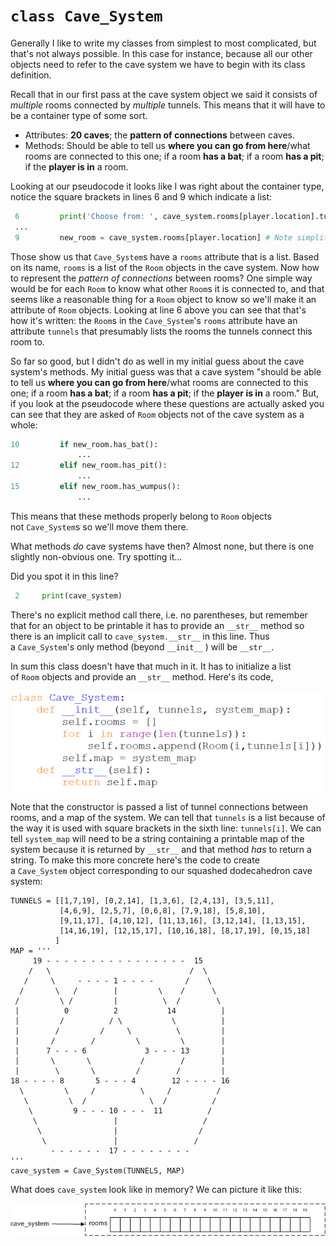 # `class Cave_System`

Generally I like to write my classes from simplest to most complicated,
but that's not always possible. In this case for instance, because all
our other objects need to refer to the cave system we have to begin with
its class definition.

Recall that in our first pass at the cave system object we said it
consists of _multiple_ rooms connected by _multiple_ tunnels. This means
that it will have to be a container type of some sort.

-   Attributes: **20 caves**; the **pattern of connections** between
    caves.
-   Methods: Should be able to tell us **where you can go from
    here**/what rooms are connected to this one; if a room **has a
    bat**; if a room **has a pit**; if the **player is in** a room.

Looking at our pseudocode it looks like I was right about the container
type, notice the square brackets in lines 6 and 9 which indicate a list:

```python
 6         print('Choose from: ', cave_system.rooms[player.location].tunnels)
 ...
 9         new_room = cave_system.rooms[player.location] # Note simplifying alias.
```

Those show us that `Cave_System`s have a `rooms` attribute that is a
list. Based on its name, `rooms` is a list of the `Room` objects in the
cave system. Now how to represent the _pattern of connections_ between
rooms? One simple way would be for each `Room` to know what
other `Room`s it is connected to, and that seems like a reasonable thing
for a `Room` object to know so we'll make it an attribute
of `Room` objects. Looking at line 6 above you can see that that's how
it's written: the `Room`s in the `Cave_System`'s `rooms` attribute
have an attribute `tunnels` that presumably lists the rooms the tunnels
connect this room to.

So far so good, but I didn't do as well in my initial guess about the
cave system's methods. My initial guess was that a cave system "should
be able to tell us **where you can go from here**/what rooms are
connected to this one; if a room **has a bat**; if a room **has a pit**;
if the **player is in** a room." But, if you look at the pseudocode
where these questions are actually asked you can see that they are asked
of `Room` objects not of the cave system as a whole:

```python
10         if new_room.has_bat():
               ...
12         elif new_room.has_pit():
               ...
15         elif new_room.has_wumpus():
               ...
```

This means that these methods properly belong to `Room` objects
not `Cave_System`s so we'll move them there.

What methods _do_ cave systems have then? Almost none, but there is one
slightly non-obvious one. Try spotting it...

Did you spot it in this line?

```python
 2     print(cave_system)
```

There's no explicit method call there, i.e. no parentheses, but
remember that for an object to be printable it has to provide
an `__str__` method so there is an implicit call
to `cave_system.__str__` in this line. Thus a `Cave_System`'s only
method (beyond `__init__` ) will be `__str__`.

In sum this class doesn't have that much in it. It has to initialize a
list of `Room` objects and provide an `__str__` method. Here's its code,

![](08_class_cave_system.py.png)

Note that the constructor is passed a list of tunnel connections between
rooms, and a map of the system. We can tell that `tunnels` is a list because
of the way it is used with square brackets in the sixth
line: `tunnels[i]`. We can tell `system_map` will need to be a string
containing a printable map of the system because it is returned
by `__str__` and that method _has_ to return a string. To make this more
concrete here's the code to create a `Cave_System` object corresponding
to our squashed dodecahedron cave system:

    TUNNELS = [[1,7,19], [0,2,14], [1,3,6], [2,4,13], [3,5,11],
               [4,6,9], [2,5,7], [0,6,8], [7,9,18], [5,8,10],
               [9,11,17], [4,10,12], [11,13,16], [3,12,14], [1,13,15],
               [14,16,19], [12,15,17], [10,16,18], [8,17,19], [0,15,18]
              ]
    MAP = '''
         19 - - - - - - - - - - - - - - - -  15
        /   \                               /  \ 
       /     \     - - - - 1 - - - -       /    \ 
      /       \   /        |         \    /      \ 
     /         \ /         |          \  /        \ 
     |          0          2           14          |
     |         /          / \           \          |
     |        /         /     \          \         |
     |       /        /         \         \        |
     |      7 - - - 6             3 - - - 13       |
     |       \       \           /        /        |
     |        \       \         /        /         |
    18 - - - - 8       5 - - - 4        12 - - - - 16
      \         \     /          \     /          /
       \         \  /              \  /          /
        \         9 - - - 10 - - -  11          /
         \                 |                   /
          \                |                  /
           \               |                 /
             - - - - - -  17 - - - - - - - -
    '''
    cave_system = Cave_System(TUNNELS, MAP)

What does `cave_system` look like in memory? We can picture it like this:

![.](08_cave_system_memory_diagram.png)
